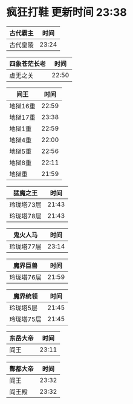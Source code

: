 # 疯狂打鞋 更新时间 23:38

| 古代霸主   | 时间    |
|--------|-------|
| 古代皇陵 | 23:24 |

| 四象苍茫长老   | 时间    |
|--------|-------|
| 虚无之关 | 22:50 |

| 间王   | 时间    |
|--------|-------|
| 地狱16重 | 22:59 |
| 地狱17重 | 23:38 |
| 地狱1重 | 22:59 |
| 地狱4重 | 22:00 |
| 地狱5重 | 22:56 |
| 地狱8重 | 22:11 |
| 地狱重 | 21:59 |

| 猛魔之王   | 时间    |
|--------|-------|
| 玲珑塔73层 | 21:43 |
| 玲珑塔78层 | 21:43 |

| 鬼火人马   | 时间    |
|--------|-------|
| 玲珑塔77层 | 23:14 |

| 魔界巨兽   | 时间    |
|--------|-------|
| 玲珑塔76层 | 21:59 |

| 魔界统领   | 时间    |
|--------|-------|
| 玲珑塔5层 | 21:45 |
| 玲珑塔75层 | 21:45 |

| 东岳大帝   | 时间    |
|--------|-------|
| 阎王 | 23:11 |

| 酆都大帝   | 时间    |
|--------|-------|
| 阎王 | 23:32 |
| 阎王殿 | 23:32 |